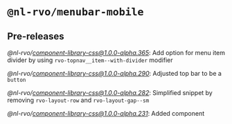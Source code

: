 # `@nl-rvo/menubar-mobile`

## Pre-releases

*@nl-rvo/component-library-css@1.0.0-alpha.365*:
Add option for menu item divider by using `rvo-topnav__item--with-divider` modifier

*@nl-rvo/component-library-css@1.0.0-alpha.290*:
Adjusted top bar to be a `button`

*@nl-rvo/component-library-css@1.0.0-alpha.282*:
Simplified snippet by removing `rvo-layout-row` and `rvo-layout-gap--sm`

*@nl-rvo/component-library-css@1.0.0-alpha.231*:
Added component
